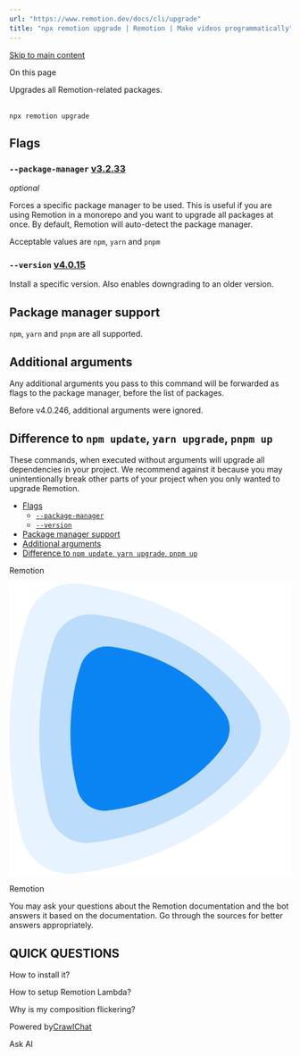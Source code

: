 ```yaml
---
url: "https://www.remotion.dev/docs/cli/upgrade"
title: "npx remotion upgrade | Remotion | Make videos programmatically"
---
```


[Skip to main content](https://www.remotion.dev/docs/cli/upgrade#__docusaurus_skipToContent_fallback)

On this page

Upgrades all Remotion-related packages.

```

npx remotion upgrade
```

## Flags [​](https://www.remotion.dev/docs/cli/upgrade\#flags "Direct link to Flags")

### `--package-manager` [v3.2.33](https://github.com/remotion-dev/remotion/releases/v3.2.33) [​](https://www.remotion.dev/docs/cli/upgrade\#--package-manager "Direct link to --package-manager")

_optional_

Forces a specific package manager to be used. This is useful if you are using Remotion in a monorepo and you want to upgrade all packages at once. By default, Remotion will auto-detect the package manager.

Acceptable values are `npm`, `yarn` and `pnpm`

### `--version` [v4.0.15](https://github.com/remotion-dev/remotion/releases/v4.0.15) [​](https://www.remotion.dev/docs/cli/upgrade\#--version "Direct link to --version")

Install a specific version. Also enables downgrading to an older version.

## Package manager support [​](https://www.remotion.dev/docs/cli/upgrade\#package-manager-support "Direct link to Package manager support")

`npm`, `yarn` and `pnpm` are all supported.

## Additional arguments [​](https://www.remotion.dev/docs/cli/upgrade\#additional-arguments "Direct link to Additional arguments")

Any additional arguments you pass to this command will be forwarded as flags to the package manager, before the list of packages.

Before v4.0.246, additional arguments were ignored.

## Difference to `npm update`, `yarn upgrade`, `pnpm up` [​](https://www.remotion.dev/docs/cli/upgrade\#difference-to-npm-update-yarn-upgrade-pnpm-up "Direct link to difference-to-npm-update-yarn-upgrade-pnpm-up")

These commands, when executed without arguments will upgrade all dependencies in your project. We recommend against it because you may unintentionally break other parts of your project when you only wanted to upgrade Remotion.

- [Flags](https://www.remotion.dev/docs/cli/upgrade#flags)
  - [`--package-manager`](https://www.remotion.dev/docs/cli/upgrade#--package-manager)
  - [`--version`](https://www.remotion.dev/docs/cli/upgrade#--version)
- [Package manager support](https://www.remotion.dev/docs/cli/upgrade#package-manager-support)
- [Additional arguments](https://www.remotion.dev/docs/cli/upgrade#additional-arguments)
- [Difference to `npm update`, `yarn upgrade`, `pnpm up`](https://www.remotion.dev/docs/cli/upgrade#difference-to-npm-update-yarn-upgrade-pnpm-up)

Remotion

![Logo](https://raw.githubusercontent.com/remotion-dev/brand/refs/heads/main/logo.svg)

Remotion

You may ask your questions about the Remotion documentation and the bot answers it based on the documentation. Go through the sources for better answers appropriately.

## QUICK QUESTIONS

How to install it?

How to setup Remotion Lambda?

Why is my composition flickering?

Powered by[CrawlChat](https://crawlchat.app/?ref=powered-by-remotion)

Ask AI